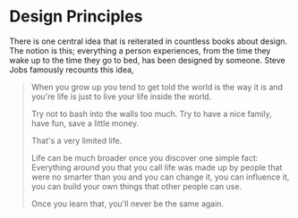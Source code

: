 # Design Principles
There is one central idea that is reiterated in countless books about design. The notion is this; everything a person experiences, from the time they wake up to the time they go to bed, has been designed by someone. Steve Jobs famously recounts this idea,

> When you grow up you tend to get told the world is the way it is and you're life is just to live your life inside the world. 
> 
> Try not to bash into the walls too much. Try to have a nice family, have fun, save a little money. 
> 
> That's a very limited life. 
>
> Life can be much broader once you discover one simple fact: Everything around you that you call life was made up by people that were no smarter than you and you can change it, you can influence it, you can build your own things that other people can use. 
> 
> Once you learn that, you'll never be the same again.


